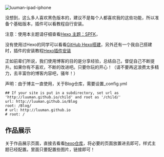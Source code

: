 ![luuman-ipad-iphone](https://d33wubrfki0l68.cloudfront.net/0b083601ff91e92712019fa58facb09e22501fac/7a995/build/screenshots/spfk-688461139f.jpeg)


没想到，这么多人喜欢黑色版本的，建议不是每个人都喜欢我的这些功能，所以准备个基础版本，插件可以看教程自行安装。


注意：使用本主题请仔细查看[Hexo 主题：SPFK](http://luuman.github.io/categories/Hexo/)，

没有使用过Hexo的同学可以看看[GitHub Hexo搭建](http://luuman.github.io/categories/Hexo/)，另外还有一个我自己搭建时，插件的安装教程[Hexo插件安装](http://luuman.github.io/categories/Hexo/)


正如前辈们所说，我们使用博客的目的是分享经验，总结自己，督促自己不断提升。如果你有不喜欢，不断的改进吧。只要你玩的开心！（请不要再这浪费太多精力，去丰富你的博客内容吧，骚年！）

声明：由于博主一直使用，关于Blog仓库，需要设置_config.yml

```
## If your site is put in a subdirectory, set url as 'http://luuman.github.io/child' and root as '/child/'
url: http://luuman.github.io/Blog
root: /Blog/
# url: http://luuman.github.io
# root: /
```

## 作品展示
关于作品展示页面，直接去看看[hexo仓库](https://github.com/luuman/Hexo)，将必要的页面放置进去即可，样式主题已经配置。里面只要配置些图片，链接即可！


